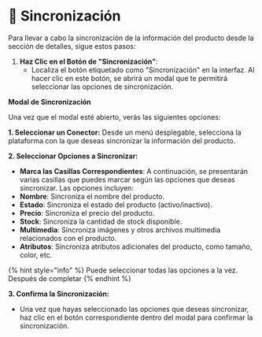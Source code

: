 # 🔄 Sincronización

Para llevar a cabo la sincronización de la información del producto desde la sección de detalles, sigue estos pasos:

1. **Haz Clic en el Botón de "Sincronización"**:
   * Localiza el botón etiquetado como "Sincronización" en la interfaz. Al hacer clic en este botón, se abrirá un modal que te permitirá seleccionar las opciones de sincronización.

**Modal de Sincronización**

Una vez que el modal esté abierto, verás las siguientes opciones:

**1. Seleccionar un Conector:** Desde un menú desplegable, selecciona la plataforma con la que deseas sincronizar la información del producto.

**2. Seleccionar Opciones a Sincronizar:**

* **Marca las Casillas Correspondientes**: A continuación, se presentarán varias casillas que puedes marcar según las opciones que deseas sincronizar. Las opciones incluyen:
* **Nombre**: Sincroniza el nombre del producto.
* **Estado**: Sincroniza el estado del producto (activo/inactivo).
* **Precio**: Sincroniza el precio del producto.
* **Stock**: Sincroniza la cantidad de stock disponible.
* **Multimedia**: Sincroniza imágenes y otros archivos multimedia relacionados con el producto.
* **Atributos**: Sincroniza atributos adicionales del producto, como tamaño, color, etc.

{% hint style="info" %}
Puede seleccionar todas las opciones a la vez. Después de completar
{% endhint %}

**3. Confirma la Sincronización:**

* Una vez que hayas seleccionado las opciones que deseas sincronizar, haz clic en el botón correspondiente dentro del modal para confirmar la sincronización.

